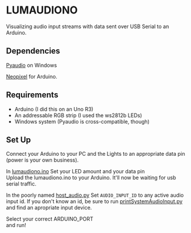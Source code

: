 # LUMAUDIONO
Visualizing audio input streams with data sent over USB Serial to an Arduino.

## Dependencies
[Pyaudio](http://people.csail.mit.edu/hubert/pyaudio/) on Windows

[Neopixel](https://github.com/adafruit/Adafruit_NeoPixel) for Arduino.

## Requirements
- Arduino (I did this on an Uno R3)
- An addressable RGB strip (I used the ws2812b LEDs)
- Windows system (Pyaudio is cross-compatible, though)

## Set Up
Connect your Arduino to your PC and the Lights to an appropriate data pin (power is your own business).  

In [lumaudiono.ino](lumaudiono.ino)
Set your LED amount and your data pin  
Upload the lumaudiono.ino to your Arduino. It'll now be waiting for usb serial traffic.  

In the poorly named [host_audio.py](host_audio.py)
Set `AUDIO_INPUT_ID` to any active audio input id. If you don't know an id, be sure to run [printSystemAudioInput.py](printSystemAudioInput.py) and find an apropriate input device.

Select your correct ARDUINO_PORT  
and run!
